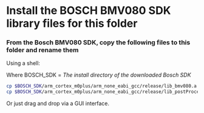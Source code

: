 # Install the BOSCH BMV080 SDK library files for this folder

### From the Bosch BMV080 SDK, copy the following files to this folder and rename them

Using a shell:

Where BOSCH_SDK = *The install directory of the downloaded Bosch SDK*

```sh
cp $BOSCH_SDK/arm_cortex_m0plus/arm_none_eabi_gcc/release/lib_bmv080.a   lib_bmv080.a
cp $BOSCH_SDK/arm_cortex_m0plus/arm_none_eabi_gcc/release/lib_postProcessor.a   lib_postProcessor.a
```

Or just drag and drop via a GUI interface.
